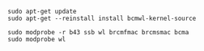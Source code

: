    sudo apt-get update
    sudo apt-get --reinstall install bcmwl-kernel-source

    sudo modprobe -r b43 ssb wl brcmfmac brcmsmac bcma
    sudo modprobe wl
